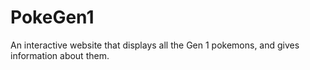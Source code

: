# PokeGen1

An interactive website that displays all the Gen 1 pokemons, and gives information about them.

